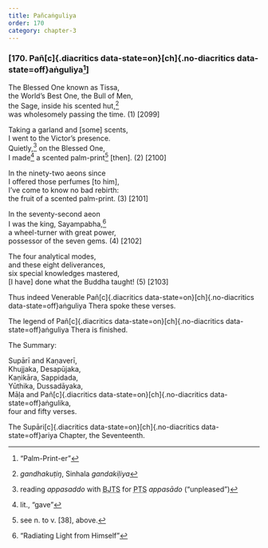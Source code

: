 ```yaml
---
title: Pañcaṅguliya
order: 170
category: chapter-3
---
```


### \[170. Pañ[c]{.diacritics data-state=on}[ch]{.no-diacritics data-state=off}aṅguliya[^1]\]

The Blessed One known as Tissa,  
the World’s Best One, the Bull of Men,  
the Sage, inside his scented hut,[^2]  
was wholesomely passing the time. (1) \[2099\]

Taking a garland and \[some\] scents,  
I went to the Victor’s presence.  
Quietly,[^3] on the Blessed One,  
I made[^4] a scented palm-print[^5] \[then\]. (2) \[2100\]

In the ninety-two aeons since  
I offered those perfumes \[to him\],  
I’ve come to know no bad rebirth:  
the fruit of a scented palm-print. (3) \[2101\]

In the seventy-second aeon  
I was the king, Sayampabha,[^6]  
a wheel-turner with great power,  
possessor of the seven gems. (4) \[2102\]

The four analytical modes,  
and these eight deliverances,  
six special knowledges mastered,  
\[I have\] done what the Buddha taught! (5) \[2103\]

Thus indeed Venerable Pañ[c]{.diacritics data-state=on}[ch]{.no-diacritics data-state=off}aṅguliya Thera spoke these verses.

The legend of Pañ[c]{.diacritics data-state=on}[ch]{.no-diacritics data-state=off}aṅguliya Thera is finished.

The Summary:

Supārī and Kaṇaverī,  
Khujjaka, Desapūjaka,  
Kaṇikāra, Sappidada,  
Yūthika, Dussadāyaka,  
Māḷa and Pañ[c]{.diacritics data-state=on}[ch]{.no-diacritics data-state=off}aṅgulika,  
four and fifty verses.

The Supāri[c]{.diacritics data-state=on}[ch]{.no-diacritics data-state=off}ariya Chapter, the Seventeenth.

[^1]: “Palm-Print-er”

[^2]: *gandhakuṭiŋ*, Sinhala *gandakiḷiya*

[^3]: reading *appasaddo* with <abbr title="Buddha Jayanthi Tripitaka Series">BJTS</abbr> for <abbr title="Pali Text Society">PTS</abbr> *appasādo* (“unpleased”)

[^4]: lit., “gave”

[^5]: see n. to v. \[38\], above.

[^6]: “Radiating Light from Himself”

